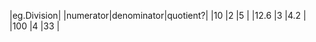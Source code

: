 |eg.Division|
|numerator|denominator|quotient?|
|10       |2          |5        |
|12.6     |3          |4.2      |
|100      |4          |33       | 

